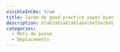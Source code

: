 ```yaml
---
visibleInCms: true
title: lorem de good practice super bien
description: blablablablablabalbalbalbal
categories:
  - Mots de passe
  - Déplacements
---
```

